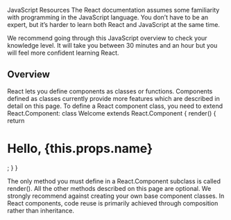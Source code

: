JavaScript Resources
The React documentation assumes some familiarity with programming in the JavaScript language. You don’t have to be an expert, but it’s harder to learn both React and JavaScript at the same time.

We recommend going through this JavaScript overview to check your knowledge level. It will take you between 30 minutes and an hour but you will feel more confident learning React.


## Overview
React lets you define components as classes or functions. Components defined as classes currently provide more features which are described in detail on this page. To define a React component class, you need to extend React.Component:
class Welcome extends React.Component {
  render() {
    return <h1>Hello, {this.props.name}</h1>;
  }
}

The only method you must define in a React.Component subclass is called render(). All the other methods described on this page are optional.
We strongly recommend against creating your own base component classes. In React components, code reuse is primarily achieved through composition rather than inheritance.


